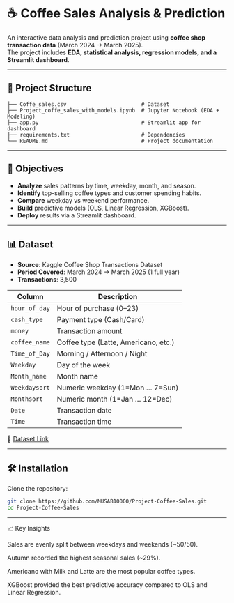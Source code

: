 # ☕ Coffee Sales Analysis & Prediction

An interactive data analysis and prediction project using **coffee shop transaction data** (March 2024 → March 2025).  
The project includes **EDA, statistical analysis, regression models, and a Streamlit dashboard**.

---

## 📂 Project Structure
```text
├── Coffe_sales.csv                        # Dataset
├── Project_coffe_sales_with_models.ipynb  # Jupyter Notebook (EDA + Modeling)
├── app.py                                 # Streamlit app for dashboard
├── requirements.txt                       # Dependencies
└── README.md                              # Project documentation
```




---

## 🎯 Objectives
- **Analyze** sales patterns by time, weekday, month, and season.  
- **Identify** top-selling coffee types and customer spending habits.  
- **Compare** weekday vs weekend performance.  
- **Build** predictive models (OLS, Linear Regression, XGBoost).  
- **Deploy** results via a Streamlit dashboard.  

---

## 📊 Dataset
- **Source**: Kaggle Coffee Shop Transactions Dataset  
- **Period Covered**: March 2024 → March 2025 (1 full year)  
- **Transactions**: 3,500  

| Column        | Description |
|---------------|-------------|
| `hour_of_day` | Hour of purchase (0–23) |
| `cash_type`   | Payment type (Cash/Card) |
| `money`       | Transaction amount |
| `coffee_name` | Coffee type (Latte, Americano, etc.) |
| `Time_of_Day` | Morning / Afternoon / Night |
| `Weekday`     | Day of the week |
| `Month_name`  | Month name |
| `Weekdaysort` | Numeric weekday (1=Mon … 7=Sun) |
| `Monthsort`   | Numeric month (1=Jan … 12=Dec) |
| `Date`        | Transaction date |
| `Time`        | Transaction time |

📌 [Dataset Link](https://www.kaggle.com/datasets/navjotkaushal/coffee-sales-dataset)

---

## 🛠️ Installation

Clone the repository:
```bash
git clone https://github.com/MUSAB10000/Project-Coffee-Sales.git
cd Project-Coffee-Sales
```

------
📈 Key Insights

Sales are evenly split between weekdays and weekends (~50/50).

Autumn recorded the highest seasonal sales (~29%).

Americano with Milk and Latte are the most popular coffee types.

XGBoost provided the best predictive accuracy compared to OLS and Linear Regression.
